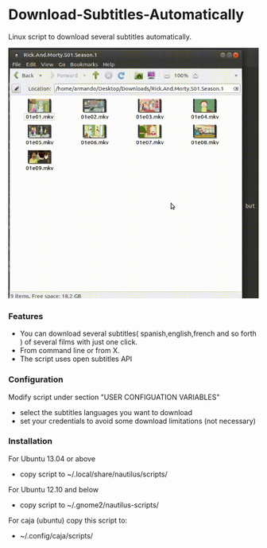 Download-Subtitles-Automatically
==================================

Linux script to download several subtitles automatically.

![ScreenShot](https://raw.githubusercontent.com/ramazmar/my-videos/master/download-several-subs/download-several-subs.gif)

### Features
* You can download several subtitles( spanish,english,french  and so forth ) of several films with just one click.
* From command line or from X.
* The script uses open subtitles API

### Configuration
Modify script under section "USER CONFIGUATION VARIABLES"

* select the subtitles languages you want to download
* set your credentials to avoid some download limitations (not necessary)

### Installation
For Ubuntu 13.04 or above

* copy script to ~/.local/share/nautilus/scripts/

For Ubuntu 12.10 and below

* copy script to ~/.gnome2/nautilus-scripts/

For caja (ubuntu) copy this script to:

* ~/.config/caja/scripts/

